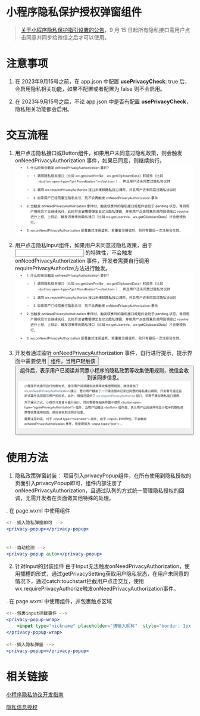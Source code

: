 # 小程序隐私保护授权弹窗组件

> [关于小程序隐私保护指引设置的公告](https://developers.weixin.qq.com/community/develop/doc/00042e3ef54940ce8520e38db61801)，9 月 15 日起所有隐私接口需用户点击同意并同步给微信之后才可以使用。

# 注意事项

1. 在 2023年9月15号之前，在 app.json 中配置 __usePrivacyCheck__: true 后，会启用隐私相关功能，如果不配置或者配置为 false 则不会启用。

2. 在 2023年9月15号之后，不论 app.json 中是否有配置 __usePrivacyCheck__，隐私相关功能都会启用。

# 交互流程

1. 用户点击隐私接口或Button组件，如果用户未同意过隐私政策，则会触发 onNeedPrivacyAuthorization 事件，如果已同意，则继续执行。
![图片](/docs/image1.png)

2. 用户点击隐私Input组件，如果用户未同意过隐私政策，由于 <input> 的特殊性，不会触发onNeedPrivacyAuthorization 事件，开发者需要自行调用requirePrivacyAuthorize方法进行触发。
![图片](/docs/image2.png)

3. 开发者通过监听 onNeedPrivacyAuthorization 事件，自行进行提示，提示界面中需要使用 <button open-type="agreePrivacyAuthorization"> 组件，当用户轻触该 <button> 组件后，表示用户已阅读并同意小程序的隐私政策等收集使用规则，微信会收到该同步信息。
![图片](/docs/image3.png)


# 使用方法

1. 隐私政策弹窗封装：
项目引入privacyPopup组件，在所有使用到隐私授权的页面引入privacyPopup即可，组件内部注册了onNeedPrivacyAuthorization，且通过队列的方式统一管理隐私授权的回调，无需开发者在页面做其他特殊的处理。

. 在 page.wxml 中使用组件

```jsx
<!--插入隐私弹窗即可 -->
<privacy-popup></privacy-popup>


<!--自动检测 -->
<privacy-popup auto></privacy-popup>
```

2. 针对Input的封装组件
由于Input无法触发onNeedPrivacyAuthorization，使用插槽的形式，通过getPrivacySetting获取用户隐私状态，在用户未同意的情况下，通过catch:touchstart拦截用户点击交互，使用wx.requirePrivacyAuthorize触发onNeedPrivacyAuthorization事件。

. 在 page.wxml 中使用组件，并包裹触点区域

```jsx
<!--包裹input拦截事件 -->
<privacy-popup-wrap>
    <input type="nickname" placeholder="请输入昵称"  style="border: 1px solid #dadada;" bindblur="handleGetNickname" />
</privacy-popup-wrap>

<!--插入隐私弹窗 -->
<privacy-popup></privacy-popup>
```

# 相关链接
[小程序隐私协议开发指南](https://developers.weixin.qq.com/miniprogram/dev/framework/user-privacy/PrivacyAuthorize.html)

[隐私信息授权](https://developers.weixin.qq.com/miniprogram/dev/api/open-api/privacy/wx.requirePrivacyAuthorize.html)